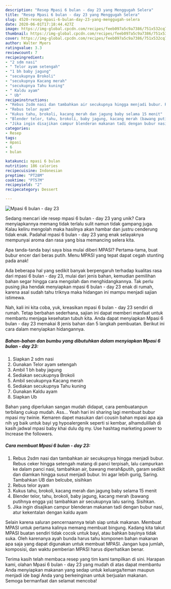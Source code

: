 ```yaml
---
description: "Resep Mpasi 6 bulan - day 23 yang Menggugah Selera"
title: "Resep Mpasi 6 bulan - day 23 yang Menggugah Selera"
slug: 4520-resep-mpasi-6-bulan-day-23-yang-menggugah-selera
date: 2020-06-01T17:18:44.427Z
image: https://img-global.cpcdn.com/recipes/feeb097a5c9a7386/751x532cq70/mpasi-6-bulan-day-23-foto-resep-utama.jpg
thumbnail: https://img-global.cpcdn.com/recipes/feeb097a5c9a7386/751x532cq70/mpasi-6-bulan-day-23-foto-resep-utama.jpg
cover: https://img-global.cpcdn.com/recipes/feeb097a5c9a7386/751x532cq70/mpasi-6-bulan-day-23-foto-resep-utama.jpg
author: Walter Myers
ratingvalue: 3.3
reviewcount: 7
recipeingredient:
- "2 sdm nasi"
- " Telor ayam setengah"
- "1 bh baby jagung"
- "secukupnya Brokoli"
- "secukupnya Kacang merah"
- "secukupnya Tahu kuning"
- " Kaldu ayam"
- " Ub"
recipeinstructions:
- "Rebus 2sdm nasi dan tambahkan air secukupnya hingga menjadi bubur. Rebus ceker hingga setengah matang di panci terpisah, lalu campurkan ke dalam panci nasi, tambahkan air, bawang merah&amp;putih, garam sedikit dan diamkan hingga susut menjadi bubur. Ini agar lebih gurig, Saring. Tambahkan UB dan belcube, sisihkan"
- "Rebus telor ayam"
- "Kukus tahu, brokoli, kacang merah dan jagung baby selama 15 menit"
- "Blender telor, tahu, brokoli, baby jagung, kacang merah (bawang putihnya engga ya) tambahkan air secukupnya lalu saring. Sisihkan."
- "Jika ingin disajikan campur blenderan makanan tadi dengan bubur nasi, atur kekentalan dengan kaldu ayam"
categories:
- Resep
tags:
- mpasi
- 6
- bulan

katakunci: mpasi 6 bulan 
nutrition: 186 calories
recipecuisine: Indonesian
preptime: "PT28M"
cooktime: "PT57M"
recipeyield: "2"
recipecategory: Dessert

---
```



![Mpasi 6 bulan - day 23](https://img-global.cpcdn.com/recipes/feeb097a5c9a7386/751x532cq70/mpasi-6-bulan-day-23-foto-resep-utama.jpg)

Sedang mencari ide resep mpasi 6 bulan - day 23 yang unik? Cara menyiapkannya memang tidak terlalu sulit namun tidak gampang juga. Kalau keliru mengolah maka hasilnya akan hambar dan justru cenderung tidak enak. Padahal mpasi 6 bulan - day 23 yang enak selayaknya mempunyai aroma dan rasa yang bisa memancing selera kita.

Apa tanda-tanda bayi saya bisa mulai diberi MPASI? Pertama-tama, buat bubur encer dari beras putih. Menu MPASI yang tepat dapat cegah stunting pada anak!

Ada beberapa hal yang sedikit banyak berpengaruh terhadap kualitas rasa dari mpasi 6 bulan - day 23, mulai dari jenis bahan, kemudian pemilihan bahan segar hingga cara mengolah dan menghidangkannya. Tak perlu pusing jika hendak menyiapkan mpasi 6 bulan - day 23 enak di rumah, karena asal sudah tahu triknya maka hidangan ini mampu menjadi sajian istimewa.


Nah, kali ini kita coba, yuk, kreasikan mpasi 6 bulan - day 23 sendiri di rumah. Tetap berbahan sederhana, sajian ini dapat memberi manfaat untuk membantu menjaga kesehatan tubuh kita. Anda dapat menyiapkan Mpasi 6 bulan - day 23 memakai 8 jenis bahan dan 5 langkah pembuatan. Berikut ini cara dalam menyiapkan hidangannya.

<!--inarticleads1-->

##### Bahan-bahan dan bumbu yang dibutuhkan dalam menyiapkan Mpasi 6 bulan - day 23:

1. Siapkan 2 sdm nasi
1. Gunakan  Telor ayam setengah
1. Ambil 1 bh baby jagung
1. Sediakan secukupnya Brokoli
1. Ambil secukupnya Kacang merah
1. Sediakan secukupnya Tahu kuning
1. Gunakan  Kaldu ayam
1. Siapkan  Ub


Bahan yang diperlukan sangan mudah didapat, cara pembuatanpun terbilang cukup mudah. Ass… Yeah hari ini sharing lagi membuat bubur mpasi my twinie. Kemaren dapet masukan dari cousin bahan mpasi apa aja nih yg baik untuk bayi yg hypoalergenik seperti si kembar, alhamdulillah di kasih jadwal mpasi baby khai dulu dg my. Use hashtag marketing power to Increase the followers. 

<!--inarticleads2-->

##### Cara membuat Mpasi 6 bulan - day 23:

1. Rebus 2sdm nasi dan tambahkan air secukupnya hingga menjadi bubur. Rebus ceker hingga setengah matang di panci terpisah, lalu campurkan ke dalam panci nasi, tambahkan air, bawang merah&amp;putih, garam sedikit dan diamkan hingga susut menjadi bubur. Ini agar lebih gurig, Saring. Tambahkan UB dan belcube, sisihkan
1. Rebus telor ayam
1. Kukus tahu, brokoli, kacang merah dan jagung baby selama 15 menit
1. Blender telor, tahu, brokoli, baby jagung, kacang merah (bawang putihnya engga ya) tambahkan air secukupnya lalu saring. Sisihkan.
1. Jika ingin disajikan campur blenderan makanan tadi dengan bubur nasi, atur kekentalan dengan kaldu ayam


Selain karena saluran pencernaannya telah siap untuk makanan. Membuat MPASI untuk pertama kalinya memang membuat bingung. Kadang kita takut MPASI buatan sendiri tidak cocok untuk bayi, atau bahkan bayinya tidak suka. Oleh karenanya ayah bunda harus tahu komponen bahan makanan apa saja yang dapat digunakan untuk membuat MPASI. Jangan lupa jumlah, komposisi, dan waktu pemberian MPASI harus diperhatikan benar. 

Terima kasih telah membaca resep yang tim kami tampilkan di sini. Harapan kami, olahan Mpasi 6 bulan - day 23 yang mudah di atas dapat membantu Anda menyiapkan makanan yang sedap untuk keluarga/teman maupun menjadi ide bagi Anda yang berkeinginan untuk berjualan makanan. Semoga bermanfaat dan selamat mencoba!
